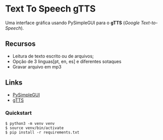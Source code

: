 # Text To Speech gTTS

Uma interface gráfica usando PySimpleGUI para o  **gTTS** (*Google Text-to-Speech*).

## Recursos

- Leitura de texto escrito ou de arquivos;
- Opção de 3 linguas[pt, en, es] e diferentes sotaques
- Gravar arquivo em mp3

## Links

- [PySimpleGUI](https://github.com/PySimpleGUI/PySimpleGUI)
- [gTTS](https://github.com/pndurette/gTTS)


### Quickstart
	$ python3 -m venv venv
	$ source venv/bin/activate
	$ pip install -r requirements.txt